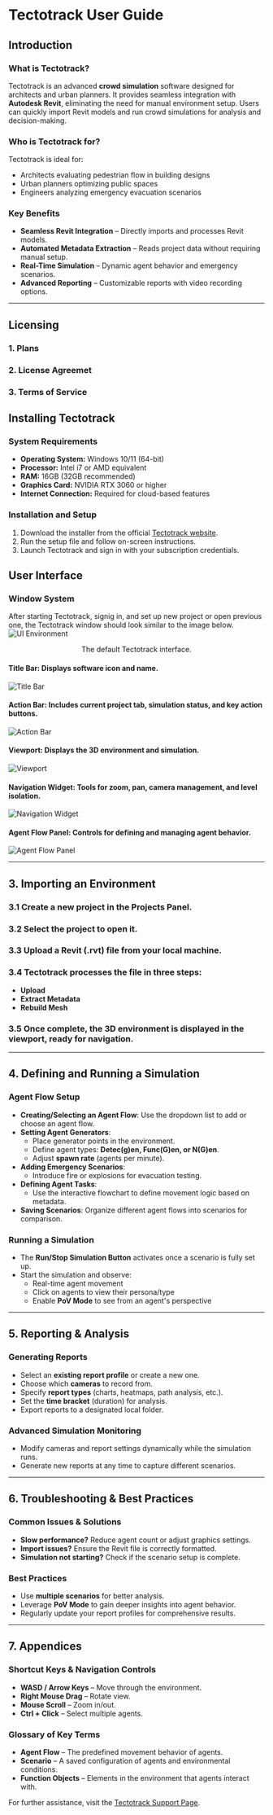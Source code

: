 # Tectotrack User Guide

## Introduction
### What is Tectotrack?
Tectotrack is an advanced **crowd simulation** software designed for architects and urban planners. It provides seamless integration with **Autodesk Revit**, eliminating the need for manual environment setup. Users can quickly import Revit models and run crowd simulations for analysis and decision-making.

### Who is Tectotrack for?
Tectotrack is ideal for:
- Architects evaluating pedestrian flow in building designs
- Urban planners optimizing public spaces
- Engineers analyzing emergency evacuation scenarios

### Key Benefits
- **Seamless Revit Integration** – Directly imports and processes Revit models.
- **Automated Metadata Extraction** – Reads project data without requiring manual setup.
- **Real-Time Simulation** – Dynamic agent behavior and emergency scenarios.
- **Advanced Reporting** – Customizable reports with video recording options.

---
## Licensing
### 1. Plans
### 2. License Agreemet
### 3. Terms of Service




## Installing Tectotrack
### System Requirements
- **Operating System:** Windows 10/11 (64-bit)
- **Processor:** Intel i7 or AMD equivalent
- **RAM:** 16GB (32GB recommended)
- **Graphics Card:** NVIDIA RTX 3060 or higher
- **Internet Connection:** Required for cloud-based features

### Installation and Setup
1. Download the installer from the official [Tectotrack website](https://tectotrack.com).
2. Run the setup file and follow on-screen instructions.
3. Launch Tectotrack and sign in with your subscription credentials.

## User Interface
### Window System
After starting Tectotrack, signig in, and set up new project or open previous one, the Tectotrack window should look similar to the image below.
![UI Environment](img/1x/ui_env.png)
<center>The default Tectotrack interface.</center>

#### **Title Bar:** Displays software icon and name.
![Title Bar](img/1x/title_bar.png)
#### **Action Bar:** Includes current project tab, simulation status, and key action buttons.
![Action Bar](img/1x/action_bar.png)
#### **Viewport:** Displays the 3D environment and simulation.
![Viewport](img/1x/viewport.png)
#### **Navigation Widget:** Tools for zoom, pan, camera management, and level isolation.
![Navigation Widget](img/1x/nav_widget.png)
#### **Agent Flow Panel:** Controls for defining and managing agent behavior.
![Agent Flow Panel](img/1x/af_panel.png)

---
## 3. Importing an Environment
### 3.1 Create a new project in the **Projects Panel**.
### 3.2 Select the project to open it.
### 3.3 Upload a **Revit (.rvt)** file from your local machine.
### 3.4 Tectotrack processes the file in three steps:
   - **Upload**
   - **Extract Metadata**
   - **Rebuild Mesh**
### 3.5 Once complete, the 3D environment is displayed in the viewport, ready for navigation.

---
## 4. Defining and Running a Simulation
### Agent Flow Setup
- **Creating/Selecting an Agent Flow**: Use the dropdown list to add or choose an agent flow.
- **Setting Agent Generators**:
  - Place generator points in the environment.
  - Define agent types: **Detec(g)en, Func(G)en, or N(G)en**.
  - Adjust **spawn rate** (agents per minute).
- **Adding Emergency Scenarios**:
  - Introduce fire or explosions for evacuation testing.
- **Defining Agent Tasks**:
  - Use the interactive flowchart to define movement logic based on metadata.
- **Saving Scenarios**: Organize different agent flows into scenarios for comparison.

### Running a Simulation
- The **Run/Stop Simulation Button** activates once a scenario is fully set up.
- Start the simulation and observe:
  - Real-time agent movement
  - Click on agents to view their persona/type
  - Enable **PoV Mode** to see from an agent's perspective

---
## 5. Reporting & Analysis
### Generating Reports
- Select an **existing report profile** or create a new one.
- Choose which **cameras** to record from.
- Specify **report types** (charts, heatmaps, path analysis, etc.).
- Set the **time bracket** (duration) for analysis.
- Export reports to a designated local folder.

### Advanced Simulation Monitoring
- Modify cameras and report settings dynamically while the simulation runs.
- Generate new reports at any time to capture different scenarios.

---
## 6. Troubleshooting & Best Practices
### Common Issues & Solutions
- **Slow performance?** Reduce agent count or adjust graphics settings.
- **Import issues?** Ensure the Revit file is correctly formatted.
- **Simulation not starting?** Check if the scenario setup is complete.

### Best Practices
- Use **multiple scenarios** for better analysis.
- Leverage **PoV Mode** to gain deeper insights into agent behavior.
- Regularly update your report profiles for comprehensive results.

---
## 7. Appendices
### Shortcut Keys & Navigation Controls
- **WASD / Arrow Keys** – Move through the environment.
- **Right Mouse Drag** – Rotate view.
- **Mouse Scroll** – Zoom in/out.
- **Ctrl + Click** – Select multiple agents.

### Glossary of Key Terms
- **Agent Flow** – The predefined movement behavior of agents.
- **Scenario** – A saved configuration of agents and environmental conditions.
- **Function Objects** – Elements in the environment that agents interact with.

For further assistance, visit the [Tectotrack Support Page](#).


